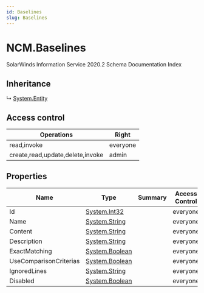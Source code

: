```yaml
---
id: Baselines
slug: Baselines
---
```


# NCM.Baselines

SolarWinds Information Service 2020.2 Schema Documentation Index

## Inheritance

↳ [System.Entity](./../System/Entity)

## Access control

| Operations | Right |
| ------ | ------ |
| read,invoke | everyone |
| create,read,update,delete,invoke | admin |

## Properties

| Name | Type | Summary | Access Control |
| ------ | ------ | ------ | ------ |
| Id | [System.Int32](https://docs.microsoft.com/en-us/dotnet/api/system.int32) |  | everyone |
| Name | [System.String](https://docs.microsoft.com/en-us/dotnet/api/system.string) |  | everyone |
| Content | [System.String](https://docs.microsoft.com/en-us/dotnet/api/system.string) |  | everyone |
| Description | [System.String](https://docs.microsoft.com/en-us/dotnet/api/system.string) |  | everyone |
| ExactMatching | [System.Boolean](https://docs.microsoft.com/en-us/dotnet/api/system.boolean) |  | everyone |
| UseComparisonCriterias | [System.Boolean](https://docs.microsoft.com/en-us/dotnet/api/system.boolean) |  | everyone |
| IgnoredLines | [System.String](https://docs.microsoft.com/en-us/dotnet/api/system.string) |  | everyone |
| Disabled | [System.Boolean](https://docs.microsoft.com/en-us/dotnet/api/system.boolean) |  | everyone |


